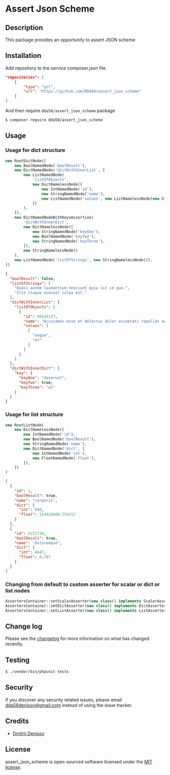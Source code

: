 # Assert Json Scheme

## Description

This package provides an opportunity to assert JSON scheme

## Installation

Add repository to the service composer.json file

```json
"repositories": [
    {
        "type": "git",
        "url": "https://github.com/DDA58/assert_json_scheme"
    }
]
```

And then require `dda58/assert_json_scheme` package

```bash
$ composer require dda58/assert_json_scheme
```

## Usage

### Usage for dict structure

```php
new RootDictNode([
    new BoolNamedNode('boolResult'),
    new DictNamedNode('dictWithInnerList', [
        new ListNamedNode(
            'listOfObjects',
            new DictNamelessNode([
                new IntNamedNode('id'),
                new StringNamedNode('name'),
                new ListNamedNode('values', new ListNamelessNode(new StringNamelessNode())),
            ])
        ),
    ]),
    new DictNamedNodeWithKeysAssertion(
        'dictWithInnerDict',
        new DictNamelessNode([
            new StringNamedNode('keyOne'),
            new BoolNamedNode('keyTwo'),
            new StringNamedNode('keyThree'),
        ]),
        new StringNamelessNode()
    ),
    new ListNamedNode('listOfStrings', new StringNamelessNode()),
])
```

```json
{
  "boolResult": false,
  "listOfStrings": [
    "Quasi autem laudantium nesciunt quia sit id quo.",
    "Illo itaque eveniet culpa est."
  ],
  "dictWithInnerList": {
    "listOfObjects": [
      {
        "id": 48545127,
        "name": "Accusamus esse et delectus dolor occaecati repellat aut.",
        "values": [
          [
            "eaque",
            "et"
          ]
        ]
      }
    ]
  },
  "dictWithInnerDict": {
    "key": {
      "keyOne": "deserunt",
      "keyTwo": true,
      "keyThree": "ut"
    }
  }
}
```

### Usage for list structure

```php
new RootListNode(
    new DictNamelessNode([
        new IntNamedNode('id'),
        new BoolNamedNode('boolResult'),
        new StringNamedNode('name'),
        new DictNamedNode('dict', [
            new IntNamedNode('int'),
            new FloatNamedNode('float'),
        ]),
    ])
)
```

```json
[
  {
    "id": 1,
    "boolResult": true,
    "name": "corporis",
    "dict": {
      "int": 948,
      "float": 154428400.754312
    }
  },
  {
    "id": 5151719,
    "boolResult": true,
    "name": "doloremque",
    "dict": {
      "int": 8647,
      "float": 0.707
    }
  }
]
```

### Changing from default to custom asserter for scalar or dict or list nodes

```php
AssertersContainer::setScalarAsserter(new class() implements ScalarAsserterInterface {});
AssertersContainer::setDictAsserter(new class() implements DictAsserterInterface {});
AssertersContainer::setListAsserter(new class() implements ListAsserterInterface {});
```

## Change log

Please see the [changelog](CHANGELOG.md) for more information on what has changed recently.

## Testing

``` bash
$ ./vendor/bin/phpunit tests
```

## Security

If you discover any security related issues, please email dda58denisov@gmail.com instead of using the issue tracker.

## Credits

- [Dmitrii Denisov][link-author]

## License

assert_json_scheme is open-sourced software licensed under the [MIT license](LICENSE).

[link-author]: https://github.com/dda58